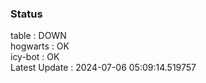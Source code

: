 ### Status


table : DOWN  
hogwarts : OK  
icy-bot : OK  
Latest Update : 2024-07-06 05:09:14.519757
